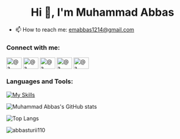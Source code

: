  <h1 align="center">Hi 👋, I'm Muhammad Abbas</h1>

- 📫 How to reach me: emabbas1214@gmail.com
  
### Connect with me:
<div id="badges">
 <a href="https://twitter.com/Abbas_Turii" target="blank"><img align="center" src="https://raw.githubusercontent.com/rahuldkjain/github-profile-readme-generator/master/src/images/icons/Social/twitter.svg" alt="@a" height="30" width="40" /></a>
 <a href="https://www.linkedin.com/in/muhammadabbas110" target="blank"><img align="center" src="https://raw.githubusercontent.com/rahuldkjain/github-profile-readme-generator/master/src/images/icons/Social/linked-in-alt.svg" alt="@a" height="30" width="40" /></a>
  <a href="https://github.com/EmAbbasDev" target="blank"><img align="center" src="https://raw.githubusercontent.com/rahuldkjain/github-profile-readme-generator/master/src/images/icons/Social/github.svg" alt="@a" height="30" width="40" /></a>
 <a href="https://www.intagram.com/i_emabbas" target="blank"><img align="center" src="https://raw.githubusercontent.com/rahuldkjain/github-profile-readme-generator/master/src/images/icons/Social/instagram.svg" alt="@a" height="30" width="40" /></a>
  <a href="https://fb.com/muhammadabbas2836" target="blank"><img align="center" src="https://raw.githubusercontent.com/rahuldkjain/github-profile-readme-generator/master/src/images/icons/Social/facebook.svg" alt="@a" height="30" width="40" /></a>
</div>

### Languages and Tools:
[![My Skills](https://skillicons.dev/icons?i=flutter,dart,firebase,github,git,postman&perline=4)](https://skillicons.dev)

![Muhammad Abbas's GitHub stats](https://github-readme-stats.vercel.app/api?username=abbasturii110&show_icons=true&theme=dark)

![Top Langs](https://github-readme-stats.vercel.app/api/top-langs/?username=abbasturii110&theme=dark)


<p><img align="center" src="https://github-readme-streak-stats.herokuapp.com/?user=abbasturii110&theme=dark" alt="abbasturii110" /></p>


